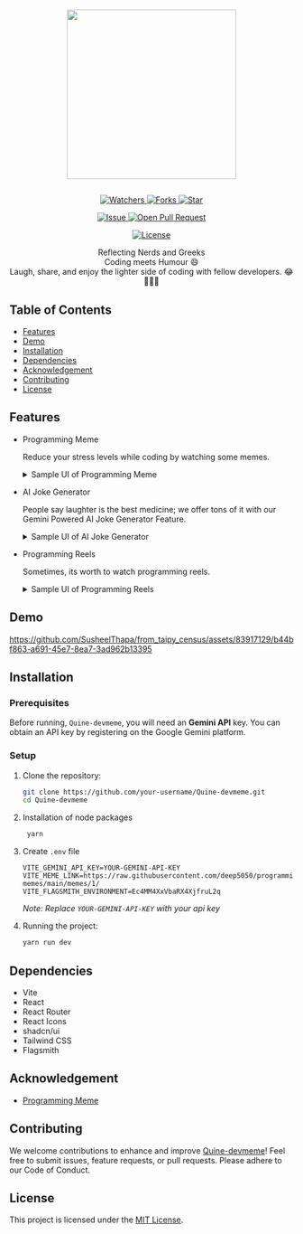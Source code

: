 # <p align="center"><img src="https://github.com/SusheelThapa/Quine-devmeme/assets/83917129/0ed81da3-a960-4665-a45c-513ac5f6eb6f" width=300 /></p>

<p align="center">
    <p align="center">
        <a href="https://github.com/SusheelThapa/Quine-devmeme/" target="blank">
            <img src="https://img.shields.io/github/watchers/SusheelThapa/Quine-devmeme?style=for-the-badge&logo=appveyor" alt="Watchers"/>
        </a>
        <a href="https://github.com/SusheelThapa/Quine-devmeme/fork" target="blank">
            <img src="https://img.shields.io/github/forks/SusheelThapa/Quine-devmeme?style=for-the-badge&logo=appveyor" alt="Forks"/>
        </a>
        <a href="https://github.com/SusheelThapa/Quine-devmeme/stargazers" target="blank">
            <img src="https://img.shields.io/github/stars/SusheelThapa/Quine-devmeme?style=for-the-badge&logo=appveyor" alt="Star"/>
        </a>
    </p>
    <p align="center">
        <a href="https://github.com/SusheelThapa/Quine-devmeme/issues" target="blank">
            <img src="https://img.shields.io/github/issues/SusheelThapa/Quine-devmeme.svg?style=for-the-badge&logo=appveyor" alt="Issue"/>
        </a>
        <a href="https://github.com/SusheelThapa/Quine-devmeme/pulls" target="blank">
            <img src="https://img.shields.io/github/issues-pr/SusheelThapa/Quine-devmeme.svg?style=for-the-badge&logo=appveyor" alt="Open Pull Request"/>
        </a>
    </p>
    <p align="center">
        <a href="https://github.com/SusheelThapa/Quine-devmeme/blob/master/LICENSE" target="blank">
            <img src="https://img.shields.io/github/license/SusheelThapa/Quine-devmeme?style=for-the-badge&logo=appveyor" alt="License" />
        </a>
    </p>
</p>

<p align="center">
   Reflecting Nerds and Greeks <br/>
   Coding meets Humour 😄 <br>
   Laugh, share, and enjoy the lighter side of coding with fellow developers. 😂👩‍💻🤖
</p>

## Table of Contents

- [Features](#features)
- [Demo](#demo)
- [Installation](#installation)
- [Dependencies](#dependencies)
- [Acknowledgement](#acknowledgement)
- [Contributing](#contributing)
- [License](#license)

## Features

- Programming Meme

  Reduce your stress levels while coding by watching some memes.

  <details>
    <summary> Sample UI of Programming Meme</summary>
    <img src="https://github.com/SusheelThapa/Quine-devmeme/assets/83917129/6d5c8dff-1739-4a64-ac91-b4077dda9bc6" width=750/>
    <hr/>
    <img src="https://github.com/SusheelThapa/Quine-devmeme/assets/83917129/0cc1ec73-5405-4e36-b207-860c4f8df649" width=750/>
  </details>

- AI Joke Generator

  People say laughter is the best medicine; we offer tons of it with our Gemini Powered AI Joke Generator Feature.

  <details>
    <summary> Sample UI of AI Joke Generator</summary>
    <img src="https://github.com/SusheelThapa/Quine-devmeme/assets/83917129/950e448c-afe0-4969-8f1c-b2a9eff47991" width=750/>
  </details>

- Programming Reels

  Sometimes, its worth to watch programming reels.
  <details>
    <summary> Sample UI of Programming Reels</summary>
    <img src="https://github.com/SusheelThapa/Quine-devmeme/assets/83917129/cfded23b-b2a1-40bd-ae18-04a07a76f684" width=750/>
  </details>

## Demo

https://github.com/SusheelThapa/from_taipy_census/assets/83917129/b44bf863-a691-45e7-8ea7-3ad962b13395

## Installation

### Prerequisites

Before running, `Quine-devmeme`, you will need an **Gemini API** key. You can obtain an API key by registering on the Google Gemini platform.

### Setup

1. Clone the repository:

   ```bash
   git clone https://github.com/your-username/Quine-devmeme.git
   cd Quine-devmeme
   ```

2. Installation of node packages

   ```bash
    yarn
   ```

3. Create `.env` file

   ```env
   VITE_GEMINI_API_KEY=YOUR-GEMINI-API-KEY
   VITE_MEME_LINK=https://raw.githubusercontent.com/deep5050/programming-memes/main/memes/1/
   VITE_FLAGSMITH_ENVIRONMENT=Ec4MM4XxVbaRX4XjfruL2q
   ```

   _Note: Replace `YOUR-GEMINI-API-KEY` with your api key_

4. Running the project:

   ```bash
   yarn run dev
   ```

## Dependencies

- Vite
- React
- React Router
- React Icons
- shadcn/ui
- Tailwind CSS
- Flagsmith

## Acknowledgement

- [Programming Meme](https://github.com/deep5050/programming-memes)

## Contributing

We welcome contributions to enhance and improve [Quine-devmeme](CONTRIBUTING.md)! Feel free to submit issues, feature requests, or pull requests. Please adhere to our Code of Conduct.

## License

This project is licensed under the [MIT License](/LICENSE).
